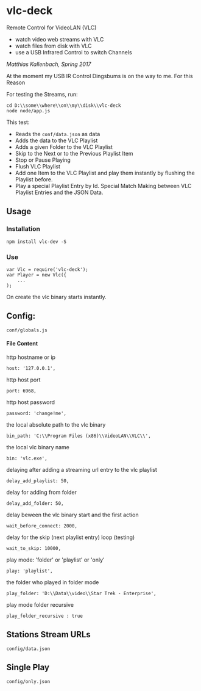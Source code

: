 # vlc-deck
Remote Control for VideoLAN (VLC)

* watch video web streams with VLC
* watch files from disk with VLC
* use a USB Infrared Control to switch Channels

*Matthias Kallenbach, Spring 2017*

At the moment my USB IR Control Dingsbums is on the way to me. For this Reason 

For testing the Streams, run:
 
    cd D:\\some\\where\\on\\my\\disk\\vlc-deck
    node node/app.js
    
This test:

* Reads the `conf/data.json` as data
* Adds the data to the VLC Playlist
* Adds a given Folder to the VLC Playlist
* Skip to the Next or to the Previous Playlist Item
* Stop or Pause Playing
* Flush VLC Playlist
* Add one Item to the VLC Playlist and play them instantly by flushing the Playlist before.
* Play a special Playlist Entry by Id. Special Match Making between VLC Playlist Entries and the JSON Data.

## Usage
### Installation
    npm install vlc-dev -S
    
### Use
    var Vlc = require('vlc-deck');
    var Player = new Vlc({
        ...
    );
        
On create the vlc binary starts instantly.

## Config:

    conf/globals.js
    
#### File Content   
http hostname or ip

    host: '127.0.0.1',

http host port

    port: 6968,

http host password

    password: 'change!me',

the local absolute path to the vlc binary

    bin_path: 'C:\\Program Files (x86)\\VideoLAN\\VLC\\',

the local vlc binary name

    bin: 'vlc.exe',

delaying after adding a streaming url entry to the vlc playlist

    delay_add_playlist: 50,

delay for adding from folder

    delay_add_folder: 50,

delay beween the vlc binary start and the first action

    wait_before_connect: 2000,

delay for the skip (next playlist entry) loop (testing)

    wait_to_skip: 10000,

play mode: 'folder' or 'playlist' or 'only'

    play: 'playlist',

the folder who played in folder mode

    play_folder: 'D:\\Data\\video\\Star Trek - Enterprise',

play mode folder recursive

    play_folder_recursive : true
    
    
## Stations Stream URLs

    config/data.json
    
## Single Play

    config/only.json

